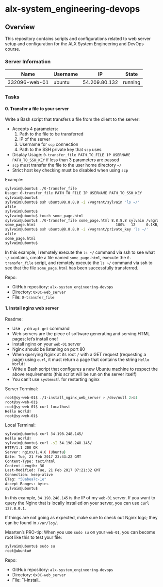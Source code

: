 # alx-system_engineering-devops

## Overview

This repository contains scripts and configurations related to web server setup and configuration for the ALX System Engineering and DevOps course.

### Server Information

| Name            | Username | IP             | State  |
| --------------- | -------- | -------------- | ------ |
| 332096-web-01   | ubuntu   | 54.209.80.132  | running|

### Tasks

#### 0. Transfer a file to your server

Write a Bash script that transfers a file from the client to the server:

- Accepts 4 parameters: 
  1. Path to the file to be transferred
  2. IP of the server
  3. Username for `scp` connection
  4. Path to the SSH private key that `scp` uses
- Display Usage: `0-transfer_file PATH_TO_FILE IP USERNAME PATH_TO_SSH_KEY` if less than 3 parameters are passed
- `scp` must transfer the file to the user home directory `~/`
- Strict host key checking must be disabled when using `scp`

Example:

```bash
sylvain@ubuntu$ ./0-transfer_file
Usage: 0-transfer_file PATH_TO_FILE IP USERNAME PATH_TO_SSH_KEY
sylvain@ubuntu$
sylvain@ubuntu$ ssh ubuntu@8.8.8.8 -i /vagrant/sylvain 'ls ~/'
afile
sylvain@ubuntu$ 
sylvain@ubuntu$ touch some_page.html
sylvain@ubuntu$ ./0-transfer_file some_page.html 8.8.8.8 sylvain /vagrant/private_key
some_page.html                                     100%   12     0.1KB/s   00:00
sylvain@ubuntu$ ssh ubuntu@8.8.8.8 -i /vagrant/private_key 'ls ~/'
afile
some_page.html
sylvain@ubuntu$
```

In this example, I remotely execute the `ls ~/` command via ssh to see what `~/` contains, create a file named `some_page.html`, execute the `0-transfer_file` script, and remotely execute the `ls ~/` command via ssh to see that the file `some_page.html` has been successfully transferred.

Repo:

- GitHub repository: `alx-system_engineering-devops`
- Directory: `0x0C-web_server`
- File: `0-transfer_file`

#### 1. Install nginx web server

Readme:

- Use `-y` on `apt-get` command
- Web servers are the piece of software generating and serving HTML pages; let’s install one!
- Install nginx on your `web-01` server
- Nginx should be listening on port 80
- When querying Nginx at its root `/` with a GET request (requesting a page) using `curl`, it must return a page that contains the string `Hello World!`
- Write a Bash script that configures a new Ubuntu machine to respect the above requirements (this script will be run on the server itself)
- You can’t use `systemctl` for restarting nginx

Server Terminal:

```bash
root@sy-web-01$ ./1-install_nginx_web_server > /dev/null 2>&1
root@sy-web-01$ 
root@sy-web-01$ curl localhost
Hello World!
root@sy-web-01$ 
```

Local Terminal:

```bash
sylvain@ubuntu$ curl 34.198.248.145/
Hello World!
sylvain@ubuntu$ curl -sI 34.198.248.145/
HTTP/1.1 200 OK
Server: nginx/1.4.6 (Ubuntu)
Date: Tue, 21 Feb 2017 23:43:22 GMT
Content-Type: text/html
Content-Length: 30
Last-Modified: Tue, 21 Feb 2017 07:21:32 GMT
Connection: keep-alive
ETag: "58abea7c-1e"
Accept-Ranges: bytes
sylvain@ubuntu$
```

In this example, `34.198.248.145` is the IP of my `web-01` server. If you want to query the Nginx that is locally installed on your server, you can use `curl 127.0.0.1`.

If things are not going as expected, make sure to check out Nginx logs; they can be found in `/var/log/`.

Maarten’s PRO-tip: When you use `sudo su` on your `web-01`, you can become root like this to test your file:

```bash
sylvain@ubuntu$ sudo su
root@ubuntu#
```

Repo:

- GitHub repository: `alx-system_engineering-devops`
- Directory: `0x0C-web_server`
- File: `1-install_